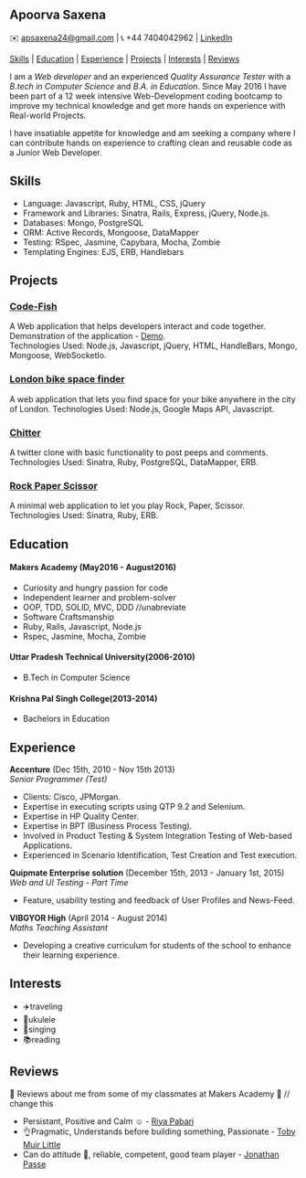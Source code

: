 ## Apoorva Saxena

:envelope:  apsaxena24@gmail.com | :telephone_receiver: +44 7404042962 | [LinkedIn](https://uk.linkedin.com/in/apoorva-saxena-59007382)

[Skills](#Skills) | [Education](#Education) | [Experience](#Experience) | [Projects](#Projects) | [Interests](#Interests) | [Reviews](#Reviews)

I am a *Web developer* and an experienced *Quality Assurance Tester* with a *B.tech in Computer Science* and *B.A. in Education*. Since May 2016 I have been part of a 12 week intensive Web-Development coding bootcamp to improve my technical knowledge and get more hands on experience with Real-world Projects.

I have insatiable appetite for knowledge and am seeking a company where I can contribute hands on experience to crafting clean and reusable code as a Junior Web Developer.

<a name="Skills"></a>
## Skills


- Language: Javascript, Ruby, HTML, CSS, jQuery
- Framework and Libraries: Sinatra, Rails, Express, jQuery, Node.js.
- Databases: Mongo, PostgreSQL
- ORM: Active Records, Mongoose, DataMapper
- Testing: ​RSpec, Jasmine, Capybara, Mocha, Zombie
- Templating Engines: EJS, ERB, Handlebars

<a name="Projects"></a>
## Projects


### [Code-Fish](code-fish.herokuapp.com)
A Web application that helps developers interact and code together.  
Demonstration of the application - [Demo](https://www.youtube.com/watch?v=gpUAPkNlF04).  
Technologies Used: Node.js, Javascript, jQuery, HTML, HandleBars, Mongo, Mongoose, WebSocketIo.
### [London bike space finder](https://github.com/apsaxena24/london-bike-space-finder)
A web application that lets you find space for your bike anywhere in the city of London.
Technologies Used: Node.js, Google Maps API, Javascript.
### [Chitter](https://chitter12.herokuapp.com/)
A twitter clone with basic functionality to post peeps and comments.  
Technologies Used: Sinatra, Ruby, PostgreSQL, DataMapper, ERB.
### [Rock Paper Scissor](https://damp-gorge-24087.herokuapp.com/)
A minimal web application to let you play Rock, Paper, Scissor.  
Technologies Used: Sinatra, Ruby, ERB.

<a name="Education"></a>
## Education

#### Makers Academy (May2016 - August2016)

- Curiosity and hungry passion for code
- Independent learner and problem-solver
- OOP, TDD, SOLID, MVC, DDD //unabreviate
- Software Craftsmanship
- Ruby, Rails, Javascript, Node.js  
- Rspec, Jasmine, Mocha, Zombie

#### Uttar Pradesh Technical University(2006-2010)  
- B.Tech in Computer Science

#### Krishna Pal Singh College(2013-2014)  
- Bachelors in Education

<a name="Experience"></a>
## Experience

**Accenture** (Dec 15th, 2010 - Nov 15th 2013)    
*Senior Programmer (Test)*  

- Clients: Cisco, JPMorgan.
- Expertise in executing scripts using QTP 9.2 and Selenium.
- Expertise in HP Quality Center.
- Expertise in BPT (Business Process Testing).
- Involved in Product Testing & System Integration Testing of Web-based Applications.
- Experienced in Scenario Identification, Test Creation and Test execution.

**Quipmate Enterprise solution** (December 15th, 2013 - January 1st, 2015)  
*Web and UI Testing - Part Time*  

- Feature, usability testing and feedback of User Profiles and News-Feed.

**VIBGYOR High** (April 2014 - August 2014)  
*Maths Teaching Assistant*

- Developing a creative curriculum for students of the school to enhance their learning experience.

<a name="Interests"></a>
## Interests

- :airplane:traveling  
- :guitar:ukulele  
- :microphone:singing
- :books:reading

<a name="Reviews"></a>
## Reviews
:sparkling_heart: Reviews about me from some of my classmates at Makers Academy :sparkling_heart: // change this

- Persistant, Positive and Calm :relaxed: - [Riya Pabari](https://github.com/riyapabari)  
- :ok_hand:Pragmatic,
Understands before building something,
Passionate - [Toby Muir Little](https://github.com/toby676)
- Can do attitude :facepunch:, reliable, competent, good team player - [Jonathan Passe](https://github.com/Jojograndjojo)
